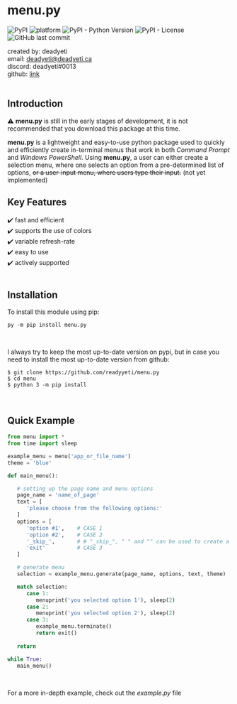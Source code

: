 # menu.py
<img alt="PyPI" src="https://img.shields.io/pypi/v/menu.py?color=6724ff&label=menu.py&style=flat-square"> <img alt="platform" src="https://img.shields.io/badge/platform-windows-6724ff?style=flat-square"> <img alt="PyPI - Python Version" src="https://img.shields.io/pypi/pyversions/menu.py?color=6724ff&style=flat-square"> <img alt="PyPI - License" src="https://img.shields.io/pypi/l/menu.py?color=6724ff&style=flat-square"> <img alt="GitHub last commit" src="https://img.shields.io/github/last-commit/readyyeti/menu.py?color=6724ff&style=flat-square">

created by: deadyeti</br>
email: deadyeti@deadyeti.ca</br>
discord: deadyeti#0013</br>
github: [link](https://www.github.com/readyyeti/menu.py)</br>
</br>

## Introduction ##

⚠️ **menu.py** is still in the early stages of development, it is not recommended that you download this package at this time.
</br>

**menu.py** is a lightweight and easy-to-use python package used to quickly and efficiently create in-terminal menus that work in both *Command Prompt* and *Windows PowerShell*. Using **menu.py**, a user can either create a selection menu, where one selects an option from a pre-determined list of options, ~~or a user-input menu, where users type their input.~~ (not yet implemented)
</br>


## Key Features ##

   ✔️ fast and efficient<br/>
   ✔️ supports the use of colors<br/>
   ✔️ variable refresh-rate<br/>
   ✔️ easy to use<br/>
   ✔️ actively supported<br/>
</br>


## Installation ##

To install this module using pip:
```
py -m pip install menu.py
```

</br>

I always try to keep the most up-to-date version on pypi, but in case you need to install the most up-to-date version from github:
```
$ git clone https://github.com/readyyeti/menu.py
$ cd menu
$ python 3 -m pip install
```
</br>


## Quick Example ##

```python
from menu import *
from time import sleep

example_menu = menu('app_or_file_name')
theme = 'blue'

def main_menu():

   # setting up the page name and menu options
   page_name = 'name_of_page'
   text = [
      'please choose from the following options:'
   ]
   options = [
      'option #1',    # CASE 1
      'option #2',    # CASE 2
      '_skip_',       # # "_skip_", " " and "" can be used to create a blank line without messing up the selections
      'exit'          # CASE 3
   ]

   # generate menu
   selection = example_menu.generate(page_name, options, text, theme)

   match selection:
      case 1:
         menuprint('you selected option 1'), sleep(2)
      case 2:
         menuprint('you selected option 2'), sleep(2)
      case 3:
         example_menu.terminate()
         return exit()
   
   return

while True:
   main_menu()

```
</br>

For a more in-depth example, check out the *example.py* file
